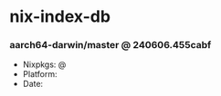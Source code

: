 # nix-index-db
### aarch64-darwin/master @ 240606.455cabf
- Nixpkgs: @[](https://github.com/NixOS/nixpkgs/commit/455cabf21c6cc3fc866b2d73090666eea0a00025)
- Platform: 
- Date: 
